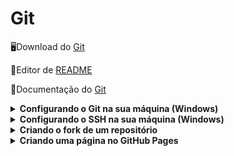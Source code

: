 # Git

🖥️Download do [Git](https://git-scm.com/downloads)

🎨Editor de [README](https://readme.so/)

📂Documentação do [Git](https://git-scm.com/docs/git/pt_BR)


<details>
<summary><strong>Configurando o Git na sua máquina (Windows)</strong></summary>
Crie a pasta aonde os seus arquivos dos seus repositórios serão baixados para o seu computador.
Como exemplo, no meu caso eu criei uma pasta chamada Repos_Git dentro dos Meus Documentos.

Nesta pasta, clique com o botão direito. Dentre as opções exibidas, aparecerão estas:

![image](https://github.com/user-attachments/assets/dea9a0f1-8557-497a-ae62-d00457ba7ef8)

Você pode clicar em **Abrir no Terminal** ou  **Open Git Bash here**. Neste exemplo usaremos a segunda opção.

Digite o comando abaixo:

```git config --global user.name "Seu nome de usuário"```

Para saber o seu nome de usuário, vá até o seu perfil no [GitHub](https://github.com/) e clique na sua foto, no canto direito superior:
![image](https://github.com/user-attachments/assets/5b3e103f-8268-463a-8e34-9242e488031b)

No meu caso, é **Marco87**.

Após configurar o seu user.name, digite o seguinte comando:

```git config --global user.email "seu e-mail de cadastro"```

Com estes passos, seus usuário já estará configurado. Para conferir se deu tudo certo, digite o seguinte comando:

```git config --list```

Você verá o seu user.name e o seu user.email com as informações do seu perfil.

Pronto! Seu usuário já está configurado e você já pode usar o git no seu computador.

</details>

<details>
<summary><strong>Configurando o SSH na sua máquina (Windows)</strong></summary>

Navegue até a pasta onde o seu repositório está instalado e clique com o botão direito. Dentre as opções exibidas, aparecerão estas:

![image](https://github.com/user-attachments/assets/dea9a0f1-8557-497a-ae62-d00457ba7ef8)

Você pode clicar em **Abrir no Terminal** ou  **Open Git Bash here**. Neste exemplo usaremos a segunda opção.

Digite o comando abaixo:

```ssh-keygen -t rsa -b 4096 -C "sem e-mail de cadastro"```

Agora navegue até a sua pasta de usuários no Windows e entre na pasta **.ssh**. Este caminho normalmente é o seguinte: C:\Users(ou Usuários)\Seu usuário\.ssh

Esta pasta terá dois arquivos chamados **id_rsa**. Abra o arquivo com a extensão **.pub** e copie todo o código.

Vá até o seu repositório [GitHub](https://github.com/) e clique na sua foto, na parte superior esquerda. No menu que se abrir, clique em **Settings**.

![image](https://github.com/user-attachments/assets/cc030b92-7b28-474f-848c-ebece66758ec)

Clique em **SSH and GPG keys**

![image](https://github.com/user-attachments/assets/b11d905b-b0ba-4832-901e-4c4c3b5476f4)

Clique em **New SSH key**

![image](https://github.com/user-attachments/assets/1d0c2006-be03-42a4-9370-a8aff512d71a)

Defina um título para a sua chave e copie o código do arquivo **id_rsa** na caixa de texto **key**.

![image](https://github.com/user-attachments/assets/d1526128-caab-4a28-abc0-f822077fdcc5)

Confirme a operação clicando no botão **Add SSH key**.

Para testar se a operação teve êxito, vá até um de seus repositórios no seu [GitHub](https://github.com/) (de preferência um que você queira baixar para o seu computador). Clique no botão **Code**, clique em **SSH** e copie o atalho que aparecer.

![image](https://github.com/user-attachments/assets/f0b67473-23bc-4237-ab1a-90271ec798b5)


Agora vá até a pasta com os seus repositórios do git e clique com o botão direito.

![image](https://github.com/user-attachments/assets/dea9a0f1-8557-497a-ae62-d00457ba7ef8)

Selecione **Open Git Bash here** e digite o comando abaixo no terminal:

```git clone atalho_que_você_copiou```

Se as configurações estiverem corretas, o seu repositório do GitHub será sincronizado com a sua máquina local.

</details>


<details>
<summary><strong>Criando o fork de um repositório</strong></summary>

Fork é a cópia de um repositório, e esta prática permite modificações de código independente do projeto original. É bastante usado para colaboração, testes e contribuições de projetos de código aberto.

Os passos são bem simples. Vá até o repositório que você deseja criar o fork. Neste exemplo eu estou no GitHub da [Microsoft](https://github.com/microsoft), e vou simular um fork no repositório do [VS Code](https://github.com/microsoft/vscode).

Na tela do repositório, procure pelo botão **Fork** e clique sobre ele.
![image](https://github.com/user-attachments/assets/d0225c8a-621f-4e74-ba1a-6a3bb67c4b84)

Uma tela como a imagem abaixo será carregada:
![image](https://github.com/user-attachments/assets/9ac39464-10fb-4350-83a9-e5cba7be57bb)


Note que é possível você alterar o nome e a descrição do repositório que serão criados no seu perfil.

Clique em **Create fork** para confirmar a operação.
</details>

<details>
<summary><strong>Criando uma página no GitHub Pages</strong></summary>

O GitHub Pages é o serviço de hospedagem do GitHub. Por ele é possível publicar sites por meio de arquivos HTML, CSS e JavaScript diretamente de um repositório.

É possível utilizar um repositório existente ou criar um novo para esta finalidade. Neste exemplo criaremos um novo.

***Se você já tem um repositório, ignore o tópico abaixo***
<details>
  <summary><strong>Criando um arquivo para colocar no repositório</strong></summary>
  
No seu [GitHub](https://github.com/), clique na sua foto de perfil, na parte superior à direita, e clique em **Your Repositories**.

(Lembrando que há outros caminhos para a criação de um novo repositório. Sinta-se à vontade para usar qualquer um deles)

![image](https://github.com/user-attachments/assets/14f1f4f1-ea00-4f4e-9974-c2edcb818ffe)

Na tela que aparecer, clique em **New**

![image](https://github.com/user-attachments/assets/8771e8c3-b2fe-4948-9700-1b46a5f96ea4)

Vou nomear o meu repositório como **site_exemplo** e deixa-lo **Public**. Você pode nomear o seu repositório com um nome que reflita o site que você vai hospedar.

![image](https://github.com/user-attachments/assets/933997ef-ea90-4925-bd94-c218984bc3f3)

Clique em **Create repository**.

Seu repositório está criado. Agora nós vamos carregar uma página simples em HTML. 

Copie o código abaixo:

```
<html>
  <head><title>Título do meu site</title></head>
  <body>Meu site no GitHub</body>
</html>
```

Agora salve com o nome **index.html**, e em tipo marque a opção **Todos os arquivos**.

![image](https://github.com/user-attachments/assets/15fecab5-643d-4fd1-85dc-638333b9fb95)


Volte ao seu repositório e clique em **uploading an existing file** para carregar o arquivo que você acabou de criar.

![image](https://github.com/user-attachments/assets/8f7a842f-167a-40f4-9b97-25d4f904205c)

Você vai notar que o seu repositório passará a ter o arquivo **index.html**.

![image](https://github.com/user-attachments/assets/7ee0d498-366b-448c-8452-6860bc5d923c)

</details>

***Para você que já tem um repositório, pode começar a partir daqui***

<details>
  <summary><strong>Configurando a sua página</strong></summary>
Agora vamos dar forma ao nosso site.

Clique em **Settings**

![image](https://github.com/user-attachments/assets/f12e0765-e519-4ccf-a86f-5d6f159a3b52)

Na sessão **Code and automation**, clique em **Pages**.

![image](https://github.com/user-attachments/assets/3ef0856e-143b-42c6-9dea-50c89ac561b2)

Em **Build and deployment**, na sessão **branch**, selecione a opção **main*** (normalmente a opção None vem selecionada por padrão) e ao lado selecione a opção **root** caso esta ainda não esteja marcada.

Clique em **Save**.

![image](https://github.com/user-attachments/assets/6660c946-746c-4a48-a2e9-a1efbc8f9feb)

Será gerada uma url com domínio **github.io**. Pode ser que demorem alguns minutos.

Quando o processo estiver pronto, você verá uma mensagem como esta, no topo da sua página:

![image](https://github.com/user-attachments/assets/2326f271-bd76-415b-9515-32ce22a1223d)

Clique no link gerado e pronto! Seu site está no ar!

</details>

</details>
